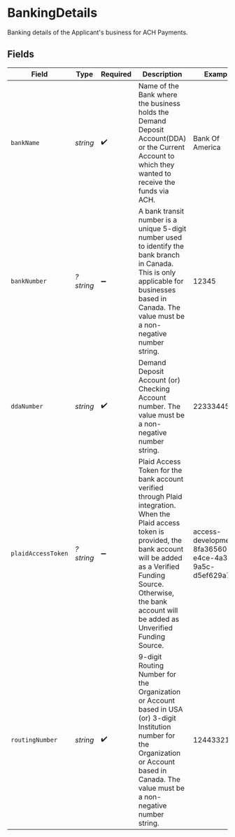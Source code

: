 # BankingDetails

Banking details of the Applicant's business for ACH Payments.


## Fields

| Field                                                                                                                                                                                                                                                     | Type                                                                                                                                                                                                                                                      | Required                                                                                                                                                                                                                                                  | Description                                                                                                                                                                                                                                               | Example                                                                                                                                                                                                                                                   |
| --------------------------------------------------------------------------------------------------------------------------------------------------------------------------------------------------------------------------------------------------------- | --------------------------------------------------------------------------------------------------------------------------------------------------------------------------------------------------------------------------------------------------------- | --------------------------------------------------------------------------------------------------------------------------------------------------------------------------------------------------------------------------------------------------------- | --------------------------------------------------------------------------------------------------------------------------------------------------------------------------------------------------------------------------------------------------------- | --------------------------------------------------------------------------------------------------------------------------------------------------------------------------------------------------------------------------------------------------------- |
| `bankName`                                                                                                                                                                                                                                                | *string*                                                                                                                                                                                                                                                  | :heavy_check_mark:                                                                                                                                                                                                                                        | Name of the Bank where the business holds the Demand Deposit Account(DDA) or the Current Account to which they wanted to receive the funds via ACH.                                                                                                       | Bank Of America                                                                                                                                                                                                                                           |
| `bankNumber`                                                                                                                                                                                                                                              | *?string*                                                                                                                                                                                                                                                 | :heavy_minus_sign:                                                                                                                                                                                                                                        | A bank transit number is a unique 5-digit number used to identify the bank branch in Canada. This is only applicable for businesses based in Canada. The value must be a non-negative number string.                                                      | 12345                                                                                                                                                                                                                                                     |
| `ddaNumber`                                                                                                                                                                                                                                               | *string*                                                                                                                                                                                                                                                  | :heavy_check_mark:                                                                                                                                                                                                                                        | Demand Deposit Account (or) Checking Account number. The value must be a non-negative number string.                                                                                                                                                      | 223334456                                                                                                                                                                                                                                                 |
| `plaidAccessToken`                                                                                                                                                                                                                                        | *?string*                                                                                                                                                                                                                                                 | :heavy_minus_sign:                                                                                                                                                                                                                                        | Plaid Access Token for the bank account verified through Plaid integration. When the Plaid access token is provided, the bank account will be added as a Verified Funding Source. Otherwise, the bank account will be added as Unverified Funding Source. | access-development-8fa36560-e4ce-4a30-9a5c-d5ef629a7010                                                                                                                                                                                                   |
| `routingNumber`                                                                                                                                                                                                                                           | *string*                                                                                                                                                                                                                                                  | :heavy_check_mark:                                                                                                                                                                                                                                        | 9-digit Routing Number for the Organization or Account based in USA (or) 3-digit Institution number for the Organization or Account based in Canada. The value must be a non-negative number string.                                                      | 124433212                                                                                                                                                                                                                                                 |